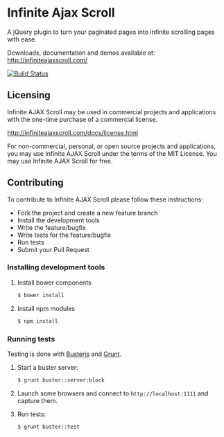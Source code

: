 Infinite Ajax Scroll
====================

A jQuery plugin to turn your paginated pages into infinite scrolling pages with ease.

Downloads, documentation and demos available at: http://infiniteajaxscroll.com/

[![Build Status](https://travis-ci.org/webcreate/infinite-ajax-scroll.png?branch=master)](https://travis-ci.org/webcreate/infinite-ajax-scroll)

## Licensing

Infinite AJAX Scroll may be used in commercial projects and applications with the one-time purchase of a commercial license.

http://infiniteajaxscroll.com/docs/license.html

For non-commercial, personal, or open source projects and applications, you may use Infinite AJAX Scroll under the terms of the MIT License. You may use Infinite AJAX Scroll for free.

## Contributing

To contribute to Infinite AJAX Scroll please follow these instructions:

* Fork the project and create a new feature branch
* Install the development tools
* Write the feature/bugfix
* Write tests for the feature/bugfix
* Run tests
* Submit your Pull Request

### Installing development tools

1. Install bower components

    ``` sh
    $ bower install
    ```

2. Install npm modules

    ``` sh
    $ npm install
    ```

### Running tests

Testing is done with [Busterjs](https://github.com/busterjs/buster) and [Grunt](https://github.com/gruntjs/grunt).

1. Start a buster server:

    ``` sh
    $ grunt buster::server:block
    ```

2. Launch some browsers and connect to `http://localhost:1111` and capture them.

3. Run tests:

    ``` sh
    $ grunt buster::test
    ```
